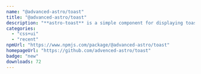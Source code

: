 ```yaml
---
name: "@advanced-astro/toast"
title: "@advanced-astro/toast"
description: "**astro-toast** is a simple component for displaying toasts on your website."
categories:
  - "css+ui"
  - "recent"
npmUrl: "https://www.npmjs.com/package/@advanced-astro/toast"
homepageUrl: "https://github.com/advenced-astro/toast"
badge: "new"
downloads: 72
---
```

